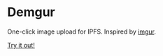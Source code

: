 # Demgur

One-click image upload for IPFS. Inspired by [imgur](https://imgur.com).

[Try it out!](https://demgur.up.railway.app)

